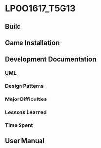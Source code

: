 # LPOO1617_T5G13

## Build

## Game Installation

## Development Documentation

### UML

### Design Patterns

### Major Difficulties

### Lessons Learned

### Time Spent

## User Manual
